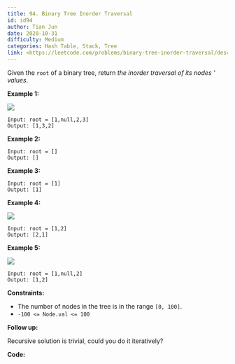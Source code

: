 ```yaml
---
title: 94. Binary Tree Inorder Traversal
id: id94
author: Tian Jun
date: 2020-10-31
difficulty: Medium
categories: Hash Table, Stack, Tree
link: <https://leetcode.com/problems/binary-tree-inorder-traversal/description/>
---
```


Given the `root` of a binary tree, return _the inorder traversal of its nodes
' values_.



**Example 1:**

![](https://assets.leetcode.com/uploads/2020/09/15/inorder_1.jpg)
            
	Input: root = [1,null,2,3]    
	Output: [1,3,2]    

**Example 2:**
            
	Input: root = []    
	Output: []    

**Example 3:**
            
	Input: root = [1]    
	Output: [1]    

**Example 4:**

![](https://assets.leetcode.com/uploads/2020/09/15/inorder_5.jpg)
            
	Input: root = [1,2]    
	Output: [2,1]    

**Example 5:**

![](https://assets.leetcode.com/uploads/2020/09/15/inorder_4.jpg)
            
	Input: root = [1,null,2]    
	Output: [1,2]    



**Constraints:**

  * The number of nodes in the tree is in the range `[0, 100]`.
  * `-100 <= Node.val <= 100`



**Follow up:**

Recursive solution is trivial, could you do it iteratively?




**Code:**
